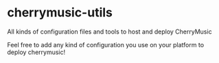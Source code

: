 # cherrymusic-utils
All kinds of configuration files and tools to host and deploy CherryMusic

Feel free to add any kind of configuration you use on your platform to deploy cherrymusic!
